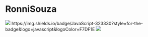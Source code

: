 # RonniSouza


<img src="{BadgeURLHere}" />
https://img.shields.io/badge/JavaScript-323330?style=for-the-badge&logo=javascript&logoColor=F7DF1E

<img src="{https://img.shields.io/badge/JavaScript-323330?style=for-the-badge&logo=javascript&logoColor=F7DF1E}" />
